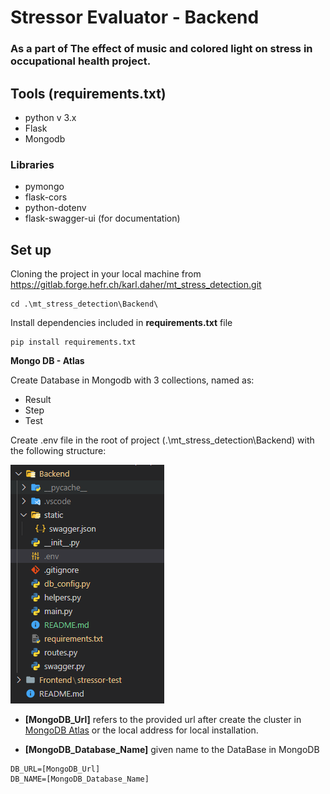 # Stressor Evaluator - Backend

### As a part of **The effect of music and colored light on stress in occupational health** project.


## Tools (requirements.txt)
- python v 3.x 
- Flask
- Mongodb
### Libraries
- pymongo
- flask-cors
- python-dotenv
- flask-swagger-ui (for documentation)

## Set up

Cloning the project in your local machine from https://gitlab.forge.hefr.ch/karl.daher/mt_stress_detection.git

    cd .\mt_stress_detection\Backend\

Install dependencies included in __requirements.txt__ file

    pip install requirements.txt

__Mongo DB - Atlas__

Create Database in Mongodb with 3 collections, named as:
- Result
- Step
- Test

Create .env file in the root of project (.\mt_stress_detection\Backend\) with the following structure:

![](../Readme_Assets/folder.png)

- **[MongoDB_Url]** refers to the provided url after create the cluster in [MongoDB Atlas](https://www.mongodb.com/) or the local address for local installation.

- __[MongoDB_Database_Name]__ given name to the DataBase in MongoDB 
```
DB_URL=[MongoDB_Url]
DB_NAME=[MongoDB_Database_Name]
```
   
